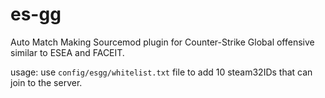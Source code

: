 # es-gg
Auto Match Making Sourcemod plugin for Counter-Strike Global offensive similar to ESEA and FACEIT.

usage:
use `config/esgg/whitelist.txt` file to add 10 steam32IDs that can join to the server.
